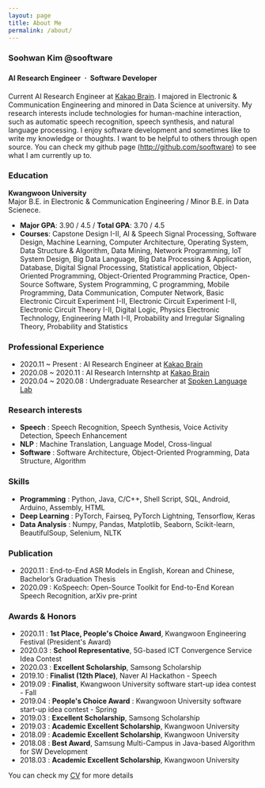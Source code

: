 ```yaml
---
layout: page
title: About Me
permalink: /about/
---
```


### Soohwan Kim @sooftware   

#### AI Research Engineer ㆍ Software Developer 
  
Current AI Research Engineer at [Kakao Brain](https://www.kakaobrain.com/). I majored in Electronic & Communication Engineering and minored in Data Science at university. My research interests include technologies for human-machine interaction, such as automatic speech recognition, speech synthesis, and natural language processing. I enjoy software development and sometimes like to write my knowledge or thoughts. I want to be helpful to others through open source. You can check my github page (http://github.com/sooftware) to see what I am currently up to.
  
### Education
**Kwangwoon University**  
Major B.E. in Electronic & Communication Engineering / Minor B.E. in Data Scienece.  
  
- **Major GPA**: 3.90 / 4.5 / **Total GPA**: 3.70 / 4.5
- **Courses**: Capstone Design I-II, AI & Speech Signal Processing, Software Design, Machine Learning, Computer Architecture, Operating System, Data Structure & Algorithm, Data Mining, Network Programming, IoT System Design, Big Data Language, Big Data Processing & Application, Database, Digital Signal Processing, Statistical application, Object-Oriented Programming, Object-Oriented Programming Practice, Open-Source Software, System Programming, C programming, Mobile Programming, Data Communication, Computer Network, Basic Electronic Circuit Experiment I-II, Electronic Circuit Experiment I-II, Electronic Circuit Theory I-II, Digital Logic, Physics Electronic Technology, Engineering Math I-II, Probability and Irregular Signaling Theory, Probability and Statistics
  
### Professional Experience
* 2020.11 ~ Present : AI Research Engineer at [Kakao Brain](https://www.kakaobrain.com/)  
* 2020.08 ~ 2020.11 : AI Research Internshtp at [Kakao Brain](https://www.kakaobrain.com/) 
* 2020.04 ~ 2020.08 : Undergraduate Researcher at [Spoken Language Lab](http://speech.sogang.ac.kr/)  
  
### Research interests  
* **Speech** : Speech Recognition, Speech Synthesis, Voice Activity Detection, Speech Enhancement
* **NLP** : Machine Translation, Language Model, Cross-lingual
* **Software** : Software Architecture, Object-Oriented Programming, Data Structure, Algorithm
  
### Skills
* **Programming** : Python, Java, C/C++, Shell Script, SQL, Android, Arduino, Assembly, HTML
* **Deep Learning** : PyTorch, Fairseq, PyTorch Lightning, Tensorflow, Keras
* **Data Analysis** :  Numpy, Pandas, Matplotlib, Seaborn, Scikit-learn, BeautifulSoup, Selenium, NLTK
  
### Publication
* 2020.11 : End-to-End ASR Models in English, Korean and Chinese, Bachelor’s Graduation Thesis
* 2020.09 : KoSpeech: Open-Source Toolkit for End-to-End Korean Speech Recognition, arXiv pre-print
    
### Awards & Honors  
* 2020.11 : **1st Place, People's Choice Award**, Kwangwoon Engineering Festival (President's Award)
* 2020.03 : **School Representative**, 5G-based ICT Convergence Service Idea Contest
* 2020.03 : **Excellent Scholarship**, Samsong Scholarship
* 2019.10 : **Finalist (12th Place)**, Naver AI Hackathon - Speech
* 2019.09 : **Finalist**, Kwangwoon University software start-up idea contest - Fall
* 2019.04 : **People's Choice Award** : Kwangwoon University software start-up idea contest - Spring
* 2019.03 : **Excellent Scholarship**, Samsong Scholarship
* 2019.03 : **Academic Excellent Scholarship**, Kwangwoon University
* 2018.09 : **Academic Excellent Scholarship**, Kwangwoon University
* 2018.08 : **Best Award**, Samsung Multi-Campus in Java-based Algorithm for SW Development  
* 2018.03 : **Academic Excellent Scholarship**, Kwangwoon University
  
You can check my [CV](https://github.com/sooftware/sooftware/blob/master/CV.pdf) for more details
  
<!--
**sooftware/sooftware** is a ✨ _special_ ✨ repository because its `README.md` (this file) appears on your GitHub profile.
  
Here are some ideas to get you started:

- 🔭 I’m currently working on ...
- 🌱 I’m currently learning ...
- 👯 I’m looking to collaborate on ...
- 🤔 I’m looking for help with ...
- 💬 Ask me about ...
- 📫 How to reach me: ...
- 😄 Pronouns: ...
- ⚡ Fun fact: ...
-->
